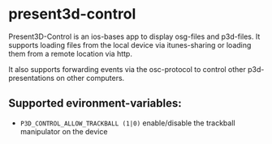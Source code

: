 present3d-control
=================

Present3D-Control is an ios-bases app to display osg-files and p3d-files. It supports loading 
files from the local device via itunes-sharing or loading them from a remote location via http.

It also supports forwarding events via the osc-protocol to control other p3d-presentations on other computers.



Supported evironment-variables:
-------------------------------

* `P3D_CONTROL_ALLOW_TRACKBALL (1|0)` enable/disable the trackball manipulator on the device




